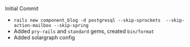Initial Commit

- `rails new component_blog -d postgresql --skip-sprockets  --skip-action-mailbox --skip-spring`
- Added `pry-rails` and `standard` gems, created `bin/format`
- Added solargraph config
